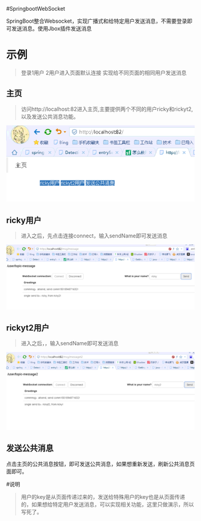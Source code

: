 #SpringbootWebSocket

SpringBoot整合Websocket，实现广播式和给特定用户发送消息，不需要登录即可发送消息。使用Jbox插件发送消息

# 示例
> 登录1用户 2用户进入页面默认连接 实现给不同页面的相同用户发送消息

## 主页

> 访问http://localhost:82进入主页,主要提供两个不同的用户ricky和rickyt2,以及发送公共消息功能。

 ![](/src/main/resources/static/image/index.png) 
 
## ricky用户 
> 进入之后，先点击连接connect，输入sendName即可发送消息 

 ![](/src/main/resources/static/image/ricky.png)
 
  
## rickyt2用户 
> 进入之后，，输入sendName即可发送消息 

 ![](/src/main/resources/static/image/rickyt2.png)
 
## 发送公共消息
 
 点击主页的公共消息按钮，即可发送公共消息，如果想重新发送，刷新公共消息页面即可。
 
#说明
 > 用户的key是从页面传递过来的，发送给特殊用户的key也是从页面传递的，如果想给特定用户发送消息，可以实现相关功能，这里只做演示，所以写死了。
 
 